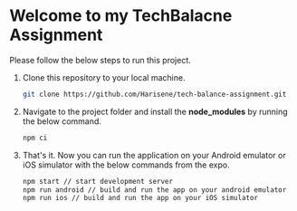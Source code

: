 # Welcome to my TechBalacne Assignment #

Please follow the below steps to run this project.

1. Clone this repository to your local machine.
   
   ```bash
   git clone https://github.com/Harisene/tech-balance-assignment.git

2. Navigate to the project folder and install the **node_modules** by running the below command.

   ```bash
   npm ci

3. That's it. Now you can run the application on your Android emulator or iOS simulator with the below commands from the expo.

   ```bash
   npm start // start development server
   npm run android // build and run the app on your android emulator
   npm run ios // build and run the app on your iOS simulator
